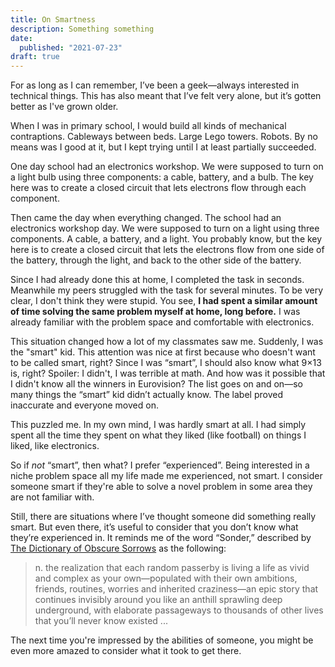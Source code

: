 ```yaml
---
title: On Smartness
description: Something something
date:
  published: "2021-07-23"
draft: true
---
```


For as long as I can remember, I’ve been a geek—always interested in technical things. This has also meant that I’ve felt very alone, but it’s gotten better as I've grown older.

When I was in primary school, I would build all kinds of mechanical contraptions. Cableways between beds. Large Lego towers. Robots. By no means was I good at it, but I kept trying until I at least partially succeeded.

One day school had an electronics workshop. We were supposed to turn on a light bulb using three components: a cable, battery, and a bulb. The key here was to create a closed circuit that lets electrons flow through each component.

Then came the day when everything changed. The school had an electronics workshop day. We were supposed to turn on a light using three components. A cable, a battery, and a light. You probably know, but the key here is to create a closed circuit that lets the electrons flow from one side of the battery, through the light, and back to the other side of the battery.

Since I had already done this at home, I completed the task in seconds. Meanwhile my peers struggled with the task for several minutes. To be very clear, I don't think they were stupid. You see, **I had spent a similar amount of time solving the same problem myself at home, long before.** I was already familiar with the problem space and comfortable with electronics.

This situation changed how a lot of my classmates saw me. Suddenly, I was the "smart" kid. This attention was nice at first because who doesn't want to be called smart, right? Since I was “smart”, I should also know what 9×13 is, right? Spoiler: I didn't, I was terrible at math. And how was it possible that I didn't know all the winners in Eurovision? The list goes on and on—so many things the “smart” kid didn’t actually know. The label proved inaccurate and everyone moved on.

This puzzled me. In my own mind, I was hardly smart at all. I had simply spent all the time they spent on what they liked (like football) on things I liked, like electronics.

So if _not_ “smart”, then what? I prefer “experienced”. Being interested in a niche problem space all my life made me experienced, not smart. I consider someone smart if they're able to solve a novel problem in some area they are not familiar with.

Still, there are situations where I’ve thought someone did something really smart. But even there, it’s useful to consider that you don’t know what they’re experienced in. It reminds me of the word “Sonder,” described by [The Dictionary of Obscure Sorrows](https://www.dictionaryofobscuresorrows.com/) as the following:

> n. the realization that each random passerby is living a life as vivid and complex as your own—populated with their own ambitions, friends, routines, worries and inherited craziness—an epic story that continues invisibly around you like an anthill sprawling deep underground, with elaborate passageways to thousands of other lives that you’ll never know existed ...

The next time you're impressed by the abilities of someone, you might be even more amazed to consider what it took to get there.
